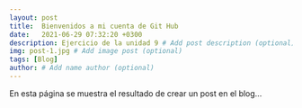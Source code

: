 ```yaml
---
layout: post
title:  Bienvenidos a mi cuenta de Git Hub
date:   2021-06-29 07:32:20 +0300
description: Ejercicio de la unidad 9 # Add post description (optional)
img: post-1.jpg # Add image post (optional)
tags: [Blog]
author: # Add name author (optional)
---
```


En esta página se muestra el resultado de crear un post en el blog...